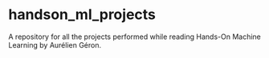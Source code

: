 # handson_ml_projects
A repository for all the projects performed while reading Hands-On Machine Learning by Aurélien Géron.
